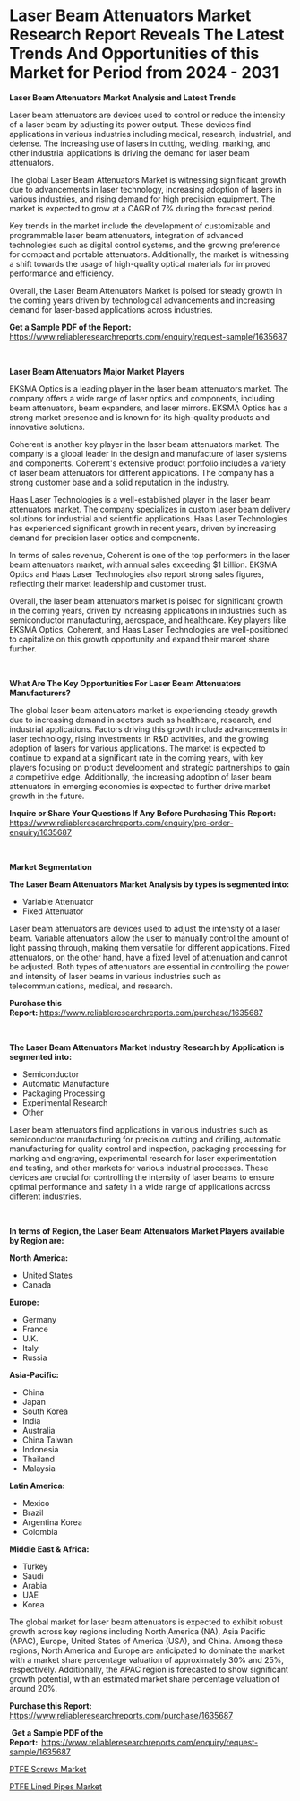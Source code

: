 <p><h1>Laser Beam Attenuators Market Research Report Reveals The Latest Trends And Opportunities of this Market for Period from 2024 - 2031</h1></p><p><strong>Laser Beam Attenuators Market Analysis and Latest Trends</strong></p>
<p><p>Laser beam attenuators are devices used to control or reduce the intensity of a laser beam by adjusting its power output. These devices find applications in various industries including medical, research, industrial, and defense. The increasing use of lasers in cutting, welding, marking, and other industrial applications is driving the demand for laser beam attenuators.</p><p>The global Laser Beam Attenuators Market is witnessing significant growth due to advancements in laser technology, increasing adoption of lasers in various industries, and rising demand for high precision equipment. The market is expected to grow at a CAGR of 7% during the forecast period.</p><p>Key trends in the market include the development of customizable and programmable laser beam attenuators, integration of advanced technologies such as digital control systems, and the growing preference for compact and portable attenuators. Additionally, the market is witnessing a shift towards the usage of high-quality optical materials for improved performance and efficiency.</p><p>Overall, the Laser Beam Attenuators Market is poised for steady growth in the coming years driven by technological advancements and increasing demand for laser-based applications across industries.</p></p>
<p><strong>Get a Sample PDF of the Report:&nbsp;</strong> <a href="https://www.reliableresearchreports.com/enquiry/request-sample/1635687">https://www.reliableresearchreports.com/enquiry/request-sample/1635687</a></p>
<p>&nbsp;</p>
<p><strong>Laser Beam Attenuators Major Market Players</strong></p>
<p><p>EKSMA Optics is a leading player in the laser beam attenuators market. The company offers a wide range of laser optics and components, including beam attenuators, beam expanders, and laser mirrors. EKSMA Optics has a strong market presence and is known for its high-quality products and innovative solutions.</p><p>Coherent is another key player in the laser beam attenuators market. The company is a global leader in the design and manufacture of laser systems and components. Coherent's extensive product portfolio includes a variety of laser beam attenuators for different applications. The company has a strong customer base and a solid reputation in the industry.</p><p>Haas Laser Technologies is a well-established player in the laser beam attenuators market. The company specializes in custom laser beam delivery solutions for industrial and scientific applications. Haas Laser Technologies has experienced significant growth in recent years, driven by increasing demand for precision laser optics and components.</p><p>In terms of sales revenue, Coherent is one of the top performers in the laser beam attenuators market, with annual sales exceeding $1 billion. EKSMA Optics and Haas Laser Technologies also report strong sales figures, reflecting their market leadership and customer trust.</p><p>Overall, the laser beam attenuators market is poised for significant growth in the coming years, driven by increasing applications in industries such as semiconductor manufacturing, aerospace, and healthcare. Key players like EKSMA Optics, Coherent, and Haas Laser Technologies are well-positioned to capitalize on this growth opportunity and expand their market share further.</p></p>
<p>&nbsp;</p>
<p><strong>What Are The Key Opportunities For Laser Beam Attenuators Manufacturers?</strong></p>
<p><p>The global laser beam attenuators market is experiencing steady growth due to increasing demand in sectors such as healthcare, research, and industrial applications. Factors driving this growth include advancements in laser technology, rising investments in R&D activities, and the growing adoption of lasers for various applications. The market is expected to continue to expand at a significant rate in the coming years, with key players focusing on product development and strategic partnerships to gain a competitive edge. Additionally, the increasing adoption of laser beam attenuators in emerging economies is expected to further drive market growth in the future.</p></p>
<p><strong>Inquire or Share Your Questions If Any Before Purchasing This Report:</strong> <a href="https://www.reliableresearchreports.com/enquiry/pre-order-enquiry/1635687">https://www.reliableresearchreports.com/enquiry/pre-order-enquiry/1635687</a></p>
<p>&nbsp;</p>
<p><strong>Market Segmentation</strong></p>
<p><strong>The Laser Beam Attenuators Market Analysis by types is segmented into:</strong></p>
<p><ul><li>Variable Attenuator</li><li>Fixed Attenuator</li></ul></p>
<p><p>Laser beam attenuators are devices used to adjust the intensity of a laser beam. Variable attenuators allow the user to manually control the amount of light passing through, making them versatile for different applications. Fixed attenuators, on the other hand, have a fixed level of attenuation and cannot be adjusted. Both types of attenuators are essential in controlling the power and intensity of laser beams in various industries such as telecommunications, medical, and research.</p></p>
<p><strong>Purchase this Report:&nbsp;</strong><a href="https://www.reliableresearchreports.com/purchase/1635687">https://www.reliableresearchreports.com/purchase/1635687</a></p>
<p>&nbsp;</p>
<p><strong>The Laser Beam Attenuators Market Industry Research by Application is segmented into:</strong></p>
<p><ul><li>Semiconductor</li><li>Automatic Manufacture</li><li>Packaging Processing</li><li>Experimental Research</li><li>Other</li></ul></p>
<p><p>Laser beam attenuators find applications in various industries such as semiconductor manufacturing for precision cutting and drilling, automatic manufacturing for quality control and inspection, packaging processing for marking and engraving, experimental research for laser experimentation and testing, and other markets for various industrial processes. These devices are crucial for controlling the intensity of laser beams to ensure optimal performance and safety in a wide range of applications across different industries.</p></p>
<p>&nbsp;</p>
<p><strong>In terms of Region, the Laser Beam Attenuators Market Players available by Region are:</strong></p>
<p>
    <p> <strong> North America: </strong>
        <ul>
            <li>United States</li>
            <li>Canada</li>
        </ul>
        </p> 
    <p> <strong> Europe: </strong>
        <ul>
            <li>Germany</li>
            <li>France</li>
            <li>U.K.</li>
            <li>Italy</li>
            <li>Russia</li>
        </ul>
        </p> 
    <p> <strong> Asia-Pacific: </strong>
        <ul>
            <li>China</li>
            <li>Japan</li>
            <li>South Korea</li>
            <li>India</li>
            <li>Australia</li>
            <li>China Taiwan</li>
            <li>Indonesia</li>
            <li>Thailand</li>
            <li>Malaysia</li>
        </ul>
        </p> 
    <p> <strong> Latin America: </strong>
        <ul>
            <li>Mexico</li>
            <li>Brazil</li>
            <li>Argentina Korea</li>
            <li>Colombia</li>
        </ul>
        </p> 
    <p> <strong> Middle East & Africa: </strong>
        <ul>
            <li>Turkey</li>
            <li>Saudi</li>
            <li>Arabia</li>
            <li>UAE</li>
            <li>Korea</li>
        </ul>
    </p>
    </p>
<p><p>The global market for laser beam attenuators is expected to exhibit robust growth across key regions including North America (NA), Asia Pacific (APAC), Europe, United States of America (USA), and China. Among these regions, North America and Europe are anticipated to dominate the market with a market share percentage valuation of approximately 30% and 25%, respectively. Additionally, the APAC region is forecasted to show significant growth potential, with an estimated market share percentage valuation of around 20%.</p></p>
<p><strong>Purchase this Report: </strong><a href="https://www.reliableresearchreports.com/purchase/1635687">https://www.reliableresearchreports.com/purchase/1635687</a></p>
<p>&nbsp;<strong>Get a Sample PDF of the Report:&nbsp;&nbsp;</strong><a href="https://www.reliableresearchreports.com/enquiry/request-sample/1635687">https://www.reliableresearchreports.com/enquiry/request-sample/1635687</a></p>
<p><strong></strong></p>
<p><p><a href="https://issuu.com/reportprime-2/docs/ptfe-screws-market-size-2030.pptx">PTFE Screws Market</a></p><p><a href="https://issuu.com/reportprime-2/docs/ptfe-lined-pipes-market-size-2030.pptx">PTFE Lined Pipes Market</a></p></p>